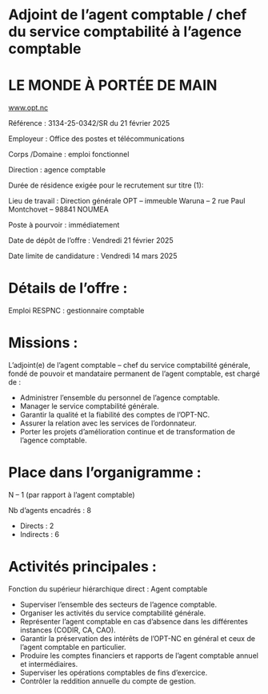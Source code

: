 # Adjoint de l’agent comptable / chef du service comptabilité à l’agence comptable

# LE MONDE À PORTÉE DE MAIN

www.opt.nc

Référence : 3134-25-0342/SR du 21 février 2025

Employeur : Office des postes et télécommunications

Corps /Domaine : emploi fonctionnel

Direction : agence comptable

Durée de résidence exigée pour le recrutement sur titre (1):

Lieu de travail : Direction générale OPT – immeuble Waruna – 2 rue Paul Montchovet – 98841 NOUMEA

Poste à pourvoir : immédiatement

Date de dépôt de l’offre : Vendredi 21 février 2025

Date limite de candidature : Vendredi 14 mars 2025

# Détails de l’offre :

Emploi RESPNC : gestionnaire comptable

# Missions :

L’adjoint(e) de l’agent comptable – chef du service comptabilité générale, fondé de pouvoir et mandataire permanent de l’agent comptable, est chargé de :

- Administrer l’ensemble du personnel de l’agence comptable.
- Manager le service comptabilité générale.
- Garantir la qualité et la fiabilité des comptes de l’OPT-NC.
- Assurer la relation avec les services de l’ordonnateur.
- Porter les projets d’amélioration continue et de transformation de l’agence comptable.

# Place dans l’organigramme :

N – 1 (par rapport à l’agent comptable)

Nb d’agents encadrés : 8

- Directs : 2
- Indirects : 6

# Activités principales :

Fonction du supérieur hiérarchique direct : Agent comptable

- Superviser l’ensemble des secteurs de l’agence comptable.
- Organiser les activités du service comptabilité générale.
- Représenter l’agent comptable en cas d’absence dans les différentes instances (CODIR, CA, CAO).
- Garantir la préservation des intérêts de l’OPT-NC en général et ceux de l’agent comptable en particulier.
- Produire les comptes financiers et rapports de l’agent comptable annuel et intermédiaires.
- Superviser les opérations comptables de fins d’exercice.
- Contrôler la reddition annuelle du compte de gestion.